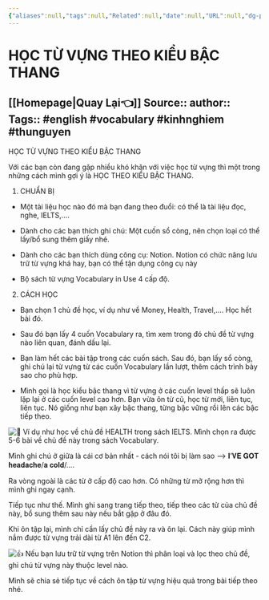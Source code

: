 ```yaml
---
{"aliases":null,"tags":null,"Related":null,"date":null,"URL":null,"dg-publish":true,"image":null,"permalink":"/English2024/HỌC TỪ VỰNG THEO KIỂU BẬC THANG/","dgPassFrontmatter":true,"noteIcon":"2","created":"2024-03-13T09:58:41.967+07:00","updated":"2024-03-13T10:08:21.604+07:00"}
---
```


# HỌC TỪ VỰNG THEO KIỂU BẬC THANG
**[[Homepage\|Quay Lại👈]]**
Source::
author::
Tags:: #english #vocabulary #kinhnghiem #thunguyen
---

HỌC TỪ VỰNG THEO KIỂU BẬC THANG

Với các bạn còn đang gặp nhiều khó khăn với việc học từ vựng thì một trong những cách mình gợi ý là HỌC THEO KIỂU BẬC THANG.

1. CHUẨN BỊ

- Một tài liệu học nào đó mà bạn đang theo đuổi: có thể là tài liệu đọc, nghe, IELTS,….

- Dành cho các bạn thích ghi chú: Một cuốn sổ còng, nên chọn loại có thể lấy/bổ sung thêm giấy nhé.

- Dành cho các bạn thích dùng công cụ: Notion. Notion có chức năng lưu trữ từ vựng khá hay, bạn có thể tận dụng công cụ này

- Bộ sách từ vựng Vocabulary in Use 4 cấp độ.

2. CÁCH HỌC

- Bạn chọn 1 chủ đề học, ví dụ như về Money, Health, Travel,…. Học hết bài đó.

- Sau đó bạn lấy 4 cuốn Vocabulary ra, tìm xem trong đó chủ đề từ vựng nào liên quan, đánh dấu lại.

- Bạn làm hết các bài tập trong các cuốn sách. Sau đó, bạn lấy sổ còng, ghi chú lại từ vựng từ các cuốn Vocabulary lần lượt, thêm cách trình bày sao cho phù hợp.

- Mình gọi là học kiểu bậc thang vì từ vựng ở các cuốn level thấp sẽ luôn lặp lại ở các cuốn level cao hơn. Bạn vừa ôn từ cũ, học từ mới, liên tục, liên tục. Nó giống như bạn xây bậc thang, từng bậc vững rồi lên các bậc tiếp theo.

![🌿](https://static.xx.fbcdn.net/images/emoji.php/v9/t77/1.5/16/1f33f.png) Ví dụ như học về chủ đề HEALTH trong sách IELTS. Mình chọn ra được 5-6 bài về chủ đề này trong sách Vocabulary.

Mình ghi chú ở giữa là cái cơ bản nhất - cách nói tôi bị làm sao —> 𝐈’𝐕𝐄 𝐆𝐎𝐓 𝐡𝐞𝐚𝐝𝐚𝐜𝐡𝐞/𝐚 𝐜𝐨𝐥𝐝/….

Ra vòng ngoài là các từ ở cấp độ cao hơn. Có những từ mở rộng hơn thì mình ghi ngay cạnh.

Tiếp tục như thế. Mình ghi sang trang tiếp theo, tiếp theo các từ của chủ đề này, bổ sung thêm sau này nếu bắt gặp ở đâu đó.

Khi ôn tập lại, mình chỉ cần lấy chủ đề này ra và ôn lại. Cách này giúp mình nắm được từ vựng trải dài từ A1 lên đến C2.

![👍](https://static.xx.fbcdn.net/images/emoji.php/v9/t55/1.5/16/1f44d.png) Nếu bạn lưu trữ từ vựng trên Notion thì phân loại và lọc theo chủ đề, ghi chú từ vựng này thuộc level nào.

Mình sẽ chia sẻ tiếp tục về cách ôn tập từ vựng hiệu quả trong bài tiếp theo nhé.